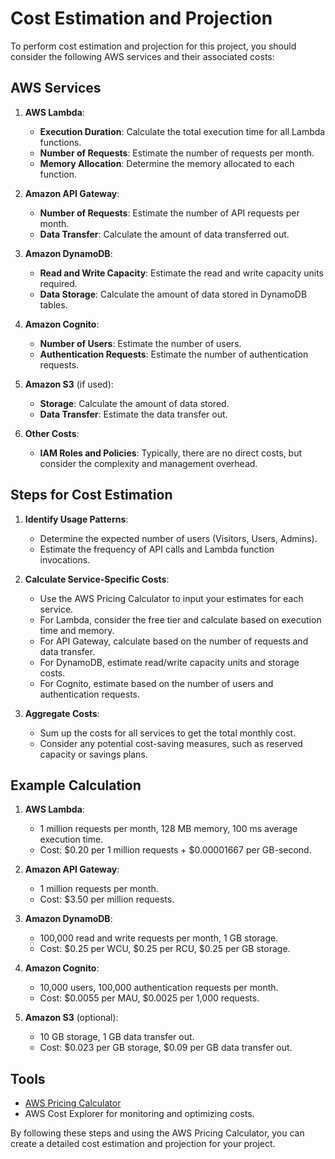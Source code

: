 # Cost Estimation and Projection

To perform cost estimation and projection for this project, you should consider the following AWS services and their associated costs:

## AWS Services

1. **AWS Lambda**:
   - **Execution Duration**: Calculate the total execution time for all Lambda functions.
   - **Number of Requests**: Estimate the number of requests per month.
   - **Memory Allocation**: Determine the memory allocated to each function.

2. **Amazon API Gateway**:
   - **Number of Requests**: Estimate the number of API requests per month.
   - **Data Transfer**: Calculate the amount of data transferred out.

3. **Amazon DynamoDB**:
   - **Read and Write Capacity**: Estimate the read and write capacity units required.
   - **Data Storage**: Calculate the amount of data stored in DynamoDB tables.

4. **Amazon Cognito**:
   - **Number of Users**: Estimate the number of users.
   - **Authentication Requests**: Estimate the number of authentication requests.

5. **Amazon S3** (if used):
   - **Storage**: Calculate the amount of data stored.
   - **Data Transfer**: Estimate the data transfer out.

6. **Other Costs**:
   - **IAM Roles and Policies**: Typically, there are no direct costs, but consider the complexity and management overhead.

## Steps for Cost Estimation

1. **Identify Usage Patterns**:
   - Determine the expected number of users (Visitors, Users, Admins).
   - Estimate the frequency of API calls and Lambda function invocations.

2. **Calculate Service-Specific Costs**:
   - Use the AWS Pricing Calculator to input your estimates for each service.
   - For Lambda, consider the free tier and calculate based on execution time and memory.
   - For API Gateway, calculate based on the number of requests and data transfer.
   - For DynamoDB, estimate read/write capacity units and storage costs.
   - For Cognito, estimate based on the number of users and authentication requests.

3. **Aggregate Costs**:
   - Sum up the costs for all services to get the total monthly cost.
   - Consider any potential cost-saving measures, such as reserved capacity or savings plans.

## Example Calculation

1. **AWS Lambda**:
   - 1 million requests per month, 128 MB memory, 100 ms average execution time.
   - Cost: $0.20 per 1 million requests + $0.00001667 per GB-second.

2. **Amazon API Gateway**:
   - 1 million requests per month.
   - Cost: $3.50 per million requests.

3. **Amazon DynamoDB**:
   - 100,000 read and write requests per month, 1 GB storage.
   - Cost: $0.25 per WCU, $0.25 per RCU, $0.25 per GB storage.

4. **Amazon Cognito**:
   - 10,000 users, 100,000 authentication requests per month.
   - Cost: $0.0055 per MAU, $0.0025 per 1,000 requests.

5. **Amazon S3** (optional):
   - 10 GB storage, 1 GB data transfer out.
   - Cost: $0.023 per GB storage, $0.09 per GB data transfer out.

## Tools

- [AWS Pricing Calculator](https://calculator.aws/#/)
- AWS Cost Explorer for monitoring and optimizing costs.

By following these steps and using the AWS Pricing Calculator, you can create a detailed cost estimation and projection for your project.